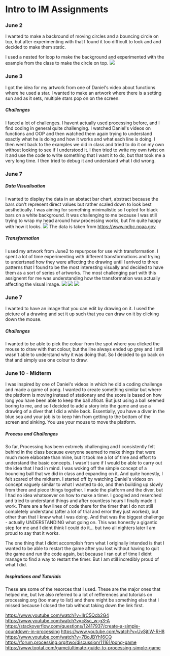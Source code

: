 # Intro to IM Assignments

### June 2

I wanted to make a backround of moving circles and a bouncing circle on top, but after experimenting with that I found it too difficult to look and and decided to make them static. 

I used a nested for loop to make the background and experimented with the example from the class to make the circle on top.
![](Images/assignment2.JPG)

### June 3

I got the idea for my artwork from one of Daniel's video about functions where he used a star. I wanted to make an artwork where there is a setting sun and as it sets, multiple stars pop on on the screen. 
##### Challenges 
I faced a lot of challenges. I havent actually used processing before, and I find coding in general quite challenging. I watched Daniel's videos on functions and OOP and then watched them again trying to understand exactly what he is doing and how it works and what each line is doing. I then went back to the examples we did in class and tried to do it on my own without looking to see if I understood it. I then tried to write my own twist on it and use the code to write something that I want it to do, but that took me a very long time. I then tried to debug it and understand what I did wrong. 

### June 7
##### Data Visualisation
I wanted to display the data in an abstact bar chart, abstract because the bars don't represent direct values but rather scaled down to look best aesthetically. I was aiming for something minimalistic so I opted for black bars on a white background. 
It was challenging to me because I was still trying to wrap my head around how processing works, but I'm quite happy with how it looks.
![](Images/june7.JPG)
The data is taken from https://www.ndbc.noaa.gov
##### Transformation
I used my artwork from June2 to repurpose for use with transformation. I spent a lot of time experimenting with different transformations and trying to undertsnad how they were affecting the drawing until I arrived to three patterns that I found to be the most interesting visually and decided to have them as a sort of series of artworks. The most challenging part with this assignemt for me was understanding how the transformation was actually affecting the visual image. 
![](Images/transformation.JPG)
![](Images/transformation2.JPG)
![](Images/transformation3.JPG)

### June 7

I wanted to have an image that you can edit by drawing on it. I used the picture of a drawing and set it up such that you can draw on it by clicking down the mouse. 

##### Challenges
I wanted to be able to pick the colour from the spot where you clicked the mouse to draw with that colour, but the line always ended up grey and I still wasn't able to understand why it was doing that. So I decided to go back on that and simply use one colour to draw. 

### June 10 - Midterm

I was inspired by one of Daniel's videos in which he did a coding challenge and made a game of pong. 
I wanted to create something similar but where the platform is moving instead of stationary and the score is based on how long you have been able to keep the ball afloat. But just using a ball seemed boring to me, and so I decided to add a story into the game and use a drawing of a diver that I did a while back. Essentially, you have a diver in the blue sea and your job is to keep him from getting to the bottom of the screen and sinking. 
You use your mouse to move the platform. 

##### Process and Challenges

So far, Processing has been extrmely challenging and I consistently felt behind in the class because everyone seemed to make things that were much more elaborate than mine, but it took me a lot of time and effort to understand the basic concepts. I wasn't sure if I would be able to carry out the idea that I had in mind. I was woking off the simple concept of a bouncing ball that we did in class and expanding on it. And quite honestly, I felt scared of the midterm. I started off by watching Daniel's videos on concept vaguely similar to what I wanted to do, and then building up slowly from there and piece things together. I made the platform and the diver, but I had no idea whatsoever on how to make a timer. I googled and reserched and tried to understand things and after countless hours I finally made it work. There are a few lines of code there for the timer that I do not still completely understand (after a lot of trial and error they just worked), but other than that I knew what I was doing. And that was the biggest challenge - actually UNDERSTANDING what going on. This was honestly a gigantic step for me and I didnt think I could do it... but two all nighters later I am proud to say that it works. 

The one thing that I didnt accomplish from what I originally intended is that I wanted to be able to restart the game after you lost without having to quit the game and run the code again, but because I ran out of time I didnt manage to find a way to restart the timer. But I am still incredibly proud of what I did. 

##### Inspirations and Tutorials

These are some of the resorces that I used. These are the major ones that helped me, but Ive also referred to a lot of refferences and tutorials on processing.org (too many to list) and there might be something else that I missed because I closed the tab without taking down the link first.

https://www.youtube.com/watch?v=IIrC5Qcb2G4
https://www.youtube.com/watch?v=c8sc_w-g3-A
https://stackoverflow.com/questions/12417937/create-a-simple-countdown-in-processing
https://www.youtube.com/watch?v=UvSjtiW-RH8
https://www.youtube.com/watch?v=7BoJBYh16CQ
https://forum.processing.org/two/discussion/11161/pong-game
https://www.toptal.com/game/ultimate-guide-to-processing-simple-game
